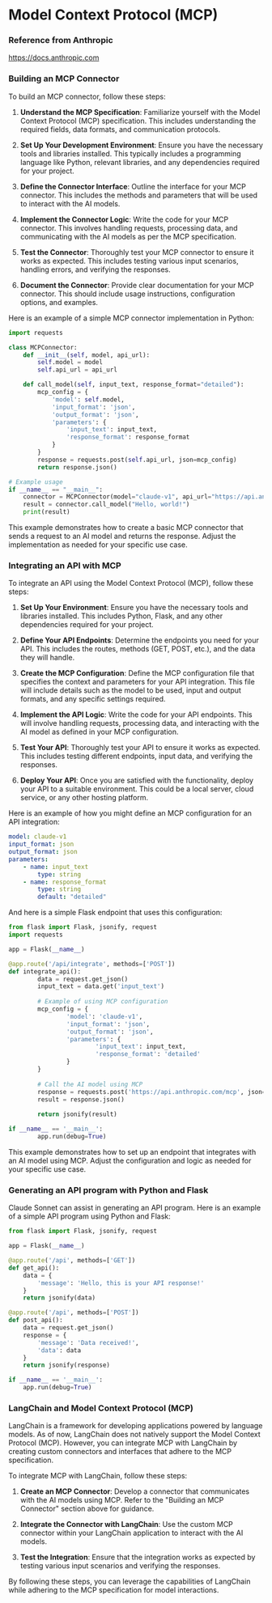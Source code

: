 # Model Context Protocol (MCP)

### Reference from Anthropic
https://docs.anthropic.com 


### Building an MCP Connector

To build an MCP connector, follow these steps:

1. **Understand the MCP Specification**: Familiarize yourself with the Model Context Protocol (MCP) specification. This includes understanding the required fields, data formats, and communication protocols.

2. **Set Up Your Development Environment**: Ensure you have the necessary tools and libraries installed. This typically includes a programming language like Python, relevant libraries, and any dependencies required for your project.

3. **Define the Connector Interface**: Outline the interface for your MCP connector. This includes the methods and parameters that will be used to interact with the AI models.

4. **Implement the Connector Logic**: Write the code for your MCP connector. This involves handling requests, processing data, and communicating with the AI models as per the MCP specification.

5. **Test the Connector**: Thoroughly test your MCP connector to ensure it works as expected. This includes testing various input scenarios, handling errors, and verifying the responses.

6. **Document the Connector**: Provide clear documentation for your MCP connector. This should include usage instructions, configuration options, and examples.

Here is an example of a simple MCP connector implementation in Python:

```python
import requests

class MCPConnector:
    def __init__(self, model, api_url):
        self.model = model
        self.api_url = api_url

    def call_model(self, input_text, response_format="detailed"):
        mcp_config = {
            'model': self.model,
            'input_format': 'json',
            'output_format': 'json',
            'parameters': {
                'input_text': input_text,
                'response_format': response_format
            }
        }
        response = requests.post(self.api_url, json=mcp_config)
        return response.json()

# Example usage
if __name__ == "__main__":
    connector = MCPConnector(model="claude-v1", api_url="https://api.anthropic.com/mcp")
    result = connector.call_model("Hello, world!")
    print(result)
```

This example demonstrates how to create a basic MCP connector that sends a request to an AI model and returns the response. Adjust the implementation as needed for your specific use case.

### Integrating an API with MCP

To integrate an API using the Model Context Protocol (MCP), follow these steps:

1. **Set Up Your Environment**: Ensure you have the necessary tools and libraries installed. This includes Python, Flask, and any other dependencies required for your project.

2. **Define Your API Endpoints**: Determine the endpoints you need for your API. This includes the routes, methods (GET, POST, etc.), and the data they will handle.

3. **Create the MCP Configuration**: Define the MCP configuration file that specifies the context and parameters for your API integration. This file will include details such as the model to be used, input and output formats, and any specific settings required.

4. **Implement the API Logic**: Write the code for your API endpoints. This will involve handling requests, processing data, and interacting with the AI model as defined in your MCP configuration.

5. **Test Your API**: Thoroughly test your API to ensure it works as expected. This includes testing different endpoints, input data, and verifying the responses.

6. **Deploy Your API**: Once you are satisfied with the functionality, deploy your API to a suitable environment. This could be a local server, cloud service, or any other hosting platform.

Here is an example of how you might define an MCP configuration for an API integration:

```yaml
model: claude-v1
input_format: json
output_format: json
parameters:
    - name: input_text
        type: string
    - name: response_format
        type: string
        default: "detailed"
```

And here is a simple Flask endpoint that uses this configuration:

```python
from flask import Flask, jsonify, request
import requests

app = Flask(__name__)

@app.route('/api/integrate', methods=['POST'])
def integrate_api():
        data = request.get_json()
        input_text = data.get('input_text')
        
        # Example of using MCP configuration
        mcp_config = {
                'model': 'claude-v1',
                'input_format': 'json',
                'output_format': 'json',
                'parameters': {
                        'input_text': input_text,
                        'response_format': 'detailed'
                }
        }
        
        # Call the AI model using MCP
        response = requests.post('https://api.anthropic.com/mcp', json=mcp_config)
        result = response.json()
        
        return jsonify(result)

if __name__ == '__main__':
        app.run(debug=True)
```

This example demonstrates how to set up an endpoint that integrates with an AI model using MCP. Adjust the configuration and logic as needed for your specific use case.

### Generating an API program with Python and Flask

Claude Sonnet can assist in generating an API program. Here is an example of a simple API program using Python and Flask:

```python
from flask import Flask, jsonify, request

app = Flask(__name__)

@app.route('/api', methods=['GET'])
def get_api():
    data = {
        'message': 'Hello, this is your API response!'
    }
    return jsonify(data)

@app.route('/api', methods=['POST'])
def post_api():
    data = request.get_json()
    response = {
        'message': 'Data received!',
        'data': data
    }
    return jsonify(response)

if __name__ == '__main__':
    app.run(debug=True)
```

### LangChain and Model Context Protocol (MCP)

LangChain is a framework for developing applications powered by language models. As of now, LangChain does not natively support the Model Context Protocol (MCP). However, you can integrate MCP with LangChain by creating custom connectors and interfaces that adhere to the MCP specification.

To integrate MCP with LangChain, follow these steps:

1. **Create an MCP Connector**: Develop a connector that communicates with the AI models using MCP. Refer to the "Building an MCP Connector" section above for guidance.

2. **Integrate the Connector with LangChain**: Use the custom MCP connector within your LangChain application to interact with the AI models.

3. **Test the Integration**: Ensure that the integration works as expected by testing various input scenarios and verifying the responses.

By following these steps, you can leverage the capabilities of LangChain while adhering to the MCP specification for model interactions.